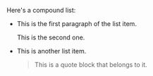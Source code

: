 Here's a compound list:

- This is the first paragraph of the list item.

  This is the second one.

- This is another list item.

  > This is a quote block that belongs to it.

